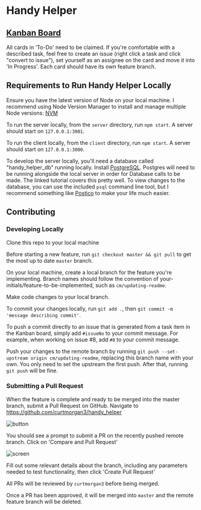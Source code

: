 # Handy Helper 

## [Kanban Board](https://github.com/curtmorgan3/handy_helper/projects/1)

All cards in 'To-Do' need to be claimed. If you're comfortable with a described task, feel free to create an issue (right click a task and click "convert to issue"), set yourself as an assignee on the card and move it into 'In Progress'. Each card should have its own feature branch. 

## Requirements to Run Handy Helper Locally
Ensure you have the latest version of Node on your local machine. I recommend using Node Version Manager to install and manage multiple Node versions: [NVM](https://github.com/nvm-sh/nvm/blob/master/README.md)

To run the server locally, from the `server` directory, run `npm start`. A server should start on `127.0.0.1:3001`.

To run the client locally, from the `client` directory, run `npm start`. A server should start on `127.0.0.1:3000`.

To develop the server locally, you'll need a database called "handy_helper_db" running locally. Install [PostgreSQL](https://flaviocopes.com/postgres-how-to-install/). Postgres will need to be running alongside the local server in order for Database calls to be made. The linked tutorial covers this pretty well. To view changes to the database, you can use the included `psql` command line tool, but I recommend something like [Postico](https://eggerapps.at/postico/) to make your life much easier. 

## Contributing

### Developing Locally
Clone this repo to your local machine

Before starting a new feature, run `git checkout master && git pull` to get the most up to date `master` branch.

On your local machine, create a local branch for the feature you're implementing. Branch names should follow the convention of your-initials/feature-to-be-implemented, such as `cm/updating-readme`. 

Make code changes to your local branch. 

To commit your changes locally, run `git add .`, then `git commit -m 'message describing commit'`.

To push a commit directly to an issue that is generated from a task item in the Kanban board, simply add `#issueNo` to your commit message. For example, when working on issue #8, add `#8` to your commit message.

Push your changes to the remote branch by running `git push --set-upstream origin cm/updating-readme`, replacing this branch name with your own. You only need to set the upstream the first push. After that, running `git push` will be fine. 

### Submitting a Pull Request

When the feature is complete and ready to be merged into the master branch, submit a Pull Request on GitHub. Navigate to https://github.com/curtmorgan3/handy_helper 

![button](https://github.com/curtmorgan3/handy_helper/blob/master/readme_images/pr_button.png)

You should see a prompt to submit a PR on the recently pushed remote branch. Click on 'Compare and Pull Request'

![screen](https://github.com/curtmorgan3/handy_helper/blob/master/readme_images/pr_screen.png)

Fill out some relevant details about the branch, including any parameters needed to test functionality, then click 'Create Pull Request'

All PRs will be reviewed by `curtmorgan3` before being merged. 

Once a PR has been approved, it will be merged into `master` and the remote feature branch will be deleted. 
